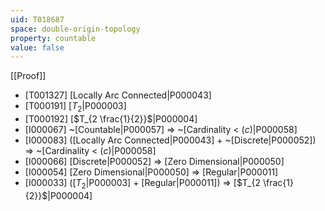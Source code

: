 ```yaml
---
uid: T018687
space: double-origin-topology
property: countable
value: false
---
```

[[Proof]]

* [T001327] [Locally Arc Connected|P000043]
* [T000191] [$T_2$|P000003]
* [T000192] [$T_{2 \frac{1}{2}}$|P000004]
* [I000067] ~[Countable|P000057] => ~[Cardinality < $\mathfrak(c)$|P000058]
* [I000083] ([Locally Arc Connected|P000043] + ~[Discrete|P000052]) => ~[Cardinality < $\mathfrak(c)$|P000058]
* [I000066] [Discrete|P000052] => [Zero Dimensional|P000050]
* [I000054] [Zero Dimensional|P000050] => [Regular|P000011]
* [I000033] ([$T_2$|P000003] + [Regular|P000011]) => [$T_{2 \frac{1}{2}}$|P000004]


